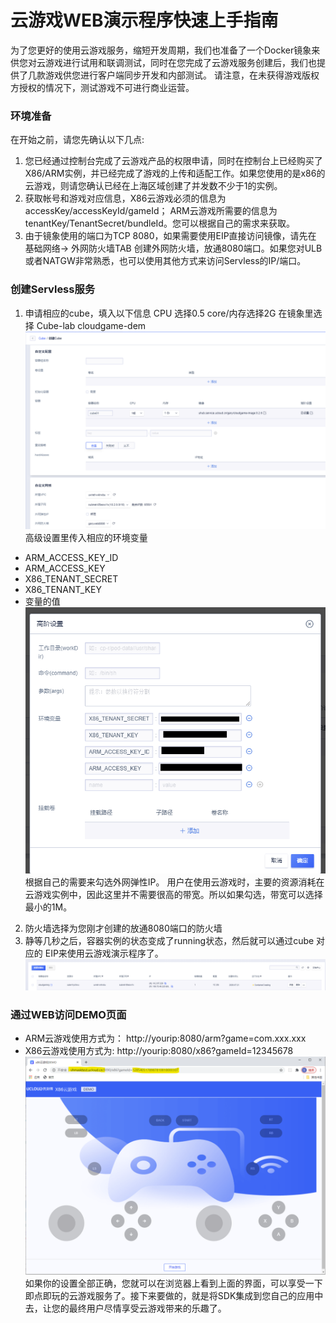 # 云游戏WEB演示程序快速上手指南
为了您更好的使用云游戏服务，缩短开发周期，我们也准备了一个Docker镜象来供您对云游戏进行试用和联调测试，同时在您完成了云游戏服务创建后，我们也提供了几款游戏供您进行客户端同步开发和内部测试。
请注意，在未获得游戏版权方授权的情况下，测试游戏不可进行商业运营。 

### 环境准备
在开始之前，请您先确认以下几点:
1. 您已经通过控制台完成了云游戏产品的权限申请，同时在控制台上已经购买了X86/ARM实例，并已经完成了游戏的上传和适配工作。如果您使用的是x86的云游戏，则请您确认已经在上海区域创建了并发数不少于1的实例。
1. 获取帐号和游戏对应信息，X86云游戏必须的信息为 accessKey/accessKeyId/gameId； ARM云游戏所需要的信息为tenantKey/TenantSecret/bundleId。您可以根据自己的需求来获取。
1. 由于镜象使用的端口为TCP 8080，如果需要使用EIP直接访问镜像，请先在 基础网络-> 外网防火墙TAB 创建外网防火墙，放通8080端口。如果您对ULB或者NATGW非常熟悉，也可以使用其他方式来访问Servless的IP/端口。

### 创建Servless服务
1. 申请相应的cube，填入以下信息
CPU 选择0.5 core/内存选择2G 
在镜象里选择 Cube-lab cloudgame-dem
![创建Cube](images/quickstart_create_cube.png)
高级设置里传入相应的环境变量
- ARM_ACCESS_KEY_ID
- ARM_ACCESS_KEY
- X86_TENANT_SECRET
- X86_TENANT_KEY
- 变量的值
![cube高级设置](images/quickstart_cube_advanced.png)	
根据自己的需要来勾选外网弹性IP。 用户在使用云游戏时，主要的资源消耗在云游戏实例中，因此这里并不需要很高的带宽。所以如果勾选，带宽可以选择最小的1M。
2. 防火墙选择为您刚才创建的放通8080端口的防火墙
3. 静等几秒之后，容器实例的状态变成了running状态，然后就可以通过cube 对应的 EIP来使用云游戏演示程序了。
![Cube创建成功](images/quickstart_cube_ready.png)

### 通过WEB访问DEMO页面
- ARM云游戏使用方式为： http://yourip:8080/arm?game=com.xxx.xxx
- X86云游戏使用方式为: http://yourip:8080/x86?gameId=12345678 
![演示页面](images/quickstart_use_demo.png)
如果你的设置全部正确，您就可以在浏览器上看到上面的界面，可以享受一下即点即玩的云游戏服务了。接下来要做的，就是将SDK集成到您自己的应用中去，让您的最终用户尽情享受云游戏带来的乐趣了。 
